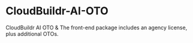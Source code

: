 # CloudBuildr-AI-OTO
CloudBuildr AI OTO &amp; The front-end package includes an agency license, plus additional OTOs.
